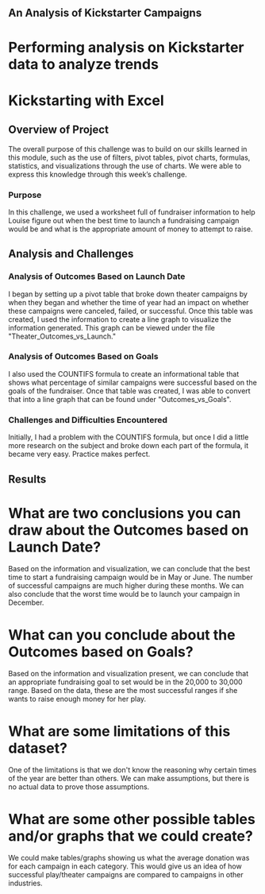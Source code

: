 ## An Analysis of Kickstarter Campaigns
# Performing analysis on Kickstarter data to analyze trends

# Kickstarting with Excel

## Overview of Project
The overall purpose of this challenge was to build on our skills learned in this module, such as the use of filters, pivot tables, pivot charts, formulas, statistics, and visualizations through the use of charts. We  were able to express this knowledge through this week’s challenge. 

### Purpose
In this challenge, we used a worksheet full of fundraiser information to help Louise figure out when the best time to launch a fundraising campaign would be and what is the appropriate amount of money to attempt to raise. 

## Analysis and Challenges
### Analysis of Outcomes Based on Launch Date
I began by setting up a pivot table that broke down theater campaigns by when they began and whether the time of year had an impact on whether these campaigns were canceled, failed, or successful. Once this table was created, I used the information to create a line graph to visualize the information generated. This graph can be viewed under the file "Theater_Outcomes_vs_Launch." 

### Analysis of Outcomes Based on Goals
I also used the COUNTIFS formula to create an informational table that shows what percentage of similar campaigns were successful based on the goals of the fundraiser. Once that table was created, I was able to convert that into a line graph that can be found under "Outcomes_vs_Goals". 

### Challenges and Difficulties Encountered
Initially, I had a problem with the COUNTIFS formula, but once I did a little more research on the subject and broke down each part of the formula, it became very easy. Practice makes perfect.

## Results

# What are two conclusions you can draw about the Outcomes based on Launch Date?
Based on the information and visualization, we can conclude that the best time to start a fundraising campaign would be in May or June. The number of successful campaigns are much higher during these months. We can also conclude that the worst time would be to launch your campaign in December.

#  What can you conclude about the Outcomes based on Goals?
Based on the information and visualization present, we can conclude that an appropriate fundraising goal to set would be in the 20,000 to 30,000 range. Based on the data, these are the most successful ranges if she wants to raise enough money for her play.

# What are some limitations of this dataset?
One of the limitations is that we don't know the reasoning why certain times of the year are better than others. We can make assumptions, but there is no actual data to prove those assumptions.

# What are some other possible tables and/or graphs that we could create?
We could make tables/graphs showing us what the average donation was for each campaign in each category. This would give us an idea of how successful play/theater campaigns are compared to campaigns in other industries. 
